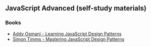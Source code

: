 ## JavaScript Advanced (self-study materials) 
 
### Books

 - [Addy Osmani - Learning JavaScript Design Patterns](http://it-ebooks.info/book/724/)
 - [Simon Timms - Mastering JavaScript Design Patterns](http://it-ebooks.info/book/4648/)
